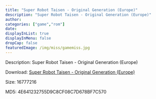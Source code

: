 ```yaml
---
title: "Super Robot Taisen - Original Generation (Europe)"
description: "Super Robot Taisen - Original Generation (Europe)"
author: 
categories: ["game","rom"]
date: 
displayInList: true
displayInMenu: false
dropCap: false
featuredImage: /img/miss/gamemiss.jpg
---
```


Description: Super Robot Taisen - Original Generation (Europe)

Download: <a style="text-decoration:underline;" href="https://mega.nz/#!WTJmQIIA!2hureA9zOIkKhmOt1PqVG2RcYWR4c1oGYvuoqygfJfs" target = "_blank" rel = "nofollow" > Super Robot Taisen - Original Generation (Europe)</a>

Size: 16777216

MD5: 4E641232755D9C8CF08C7D678BF7C570


